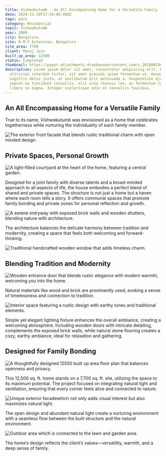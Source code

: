```yaml
---
title: Vishwakutumb - An All Encompassing Home for a Versatile Family
date: 2024-11-20T17:20:00.000Z
tags: post
category: Residential
topic: Vishwakutumb
year: 2009
city: Bengaluru
site: R M V Extension, Bengaluru
site_area: 7700
client: Manoj Jain
built_up_area: 12500
status: Completed
thumbnail: https://paper-attachments.dropboxusercontent.com/s_26CB88C86AB9D878EECEECDF22768797DB341BF06AA74ECB8105676619FC3AF8_1729162157204_gs+-+jain+-+001.JPG
description: Lorem ipsum dolor sit amet, consectetur adipiscing elit. Nullam
  ultricies interdum tortor, sit amet gravida ipsum fermentum ut. Aenean
  sagittis metus justo, at vestibulum elit malesuada a. Suspendisse dictum,
  sapien eu tincidunt convallis, elit urna rhoncus leo, ac fermentum lorem
  libero in magna. Integer scelerisque odio et convallis faucibus.
---
```

## An All Encompassing Home for a Versatile Family

True to its name, *Vishwakutumb* was envisioned as a home that celebrates togetherness while nurturing the individuality of each family member.

![The exterior front facade that blends rustic traditional charm with open minded design.](https://paper-attachments.dropboxusercontent.com/s_26CB88C86AB9D878EECEECDF22768797DB341BF06AA74ECB8105676619FC3AF8_1729162157204_gs+-+jain+-+001.JPG "sadsada")

## Private Spaces, Personal Growth

![A light-filled courtyard at the heart of the home, featuring a central garden.](https://paper-attachments.dropboxusercontent.com/s_26CB88C86AB9D878EECEECDF22768797DB341BF06AA74ECB8105676619FC3AF8_1729159798807_gs+-+jain+-006.JPG)

Designed for a joint family with diverse talents and a broad-minded approach to all aspects of life, the house embodies a perfect blend of shared and private spaces. The structure is not just a home but a haven where each room tells a story. It offers communal spaces that promote family bonding and private zones for personal reflection and growth.

![A serene entryway with exposed brick walls and wooden shutters, blending nature with architecture.](https://paper-attachments.dropboxusercontent.com/s_26CB88C86AB9D878EECEECDF22768797DB341BF06AA74ECB8105676619FC3AF8_1729160013224_gs+-+jain+-+003.JPG)

The architecture balances the delicate harmony between tradition and modernity, creating a space that feels both welcoming and forward-thinking.

![Traditional handcrafted wooden window that adds timeless charm.](https://paper-attachments.dropboxusercontent.com/s_26CB88C86AB9D878EECEECDF22768797DB341BF06AA74ECB8105676619FC3AF8_1729161011648_gs+-+jain+-+008.JPG)

## Blending Tradition and Modernity

![Wooden entrance door that blends rustic elegance with modern warmth, welcoming you into the home.](https://paper-attachments.dropboxusercontent.com/s_26CB88C86AB9D878EECEECDF22768797DB341BF06AA74ECB8105676619FC3AF8_1729161642551_gs+-+jain+-002.JPG)

Natural materials like wood and brick are prominently used, evoking a sense of timelessness and connection to tradition.

![Interior space featuring a rustic design with earthy tones and traditional elements.](https://paper-attachments.dropboxusercontent.com/s_26CB88C86AB9D878EECEECDF22768797DB341BF06AA74ECB8105676619FC3AF8_1729160252808_gs+-+jain+-+007.JPG)

Simple yet elegant lighting fixture enhances the overall ambiance, creating a welcoming atmosphere. Including wooden doors with intricate detailing, complements the exposed brick walls, while natural stone flooring creates a cozy, earthy ambiance, ideal for relaxation and gathering.

## Designed for Family Bonding

![A thoughtfully designed 12500 built up area floor plan that balances openness and privacy.](https://paper-attachments.dropboxusercontent.com/s_26CB88C86AB9D878EECEECDF22768797DB341BF06AA74ECB8105676619FC3AF8_1729160638861_Screenshot+2024-10-17+155325.png)

This 12,500 sq. ft. home stands on a 7,700 sq. ft. site, utilizing the space to its maximum potential. The project focused on integrating natural light and ventilation, ensuring that every corner feels alive and connected to nature.

![Unique exterior facadewhich not only adds visual interest but also maximizes natural light.](https://paper-attachments.dropboxusercontent.com/s_26CB88C86AB9D878EECEECDF22768797DB341BF06AA74ECB8105676619FC3AF8_1729161941491_gs+-+jain+-+005.JPG)

The open design and abundant natural light create a nurturing environment with a seamless flow between the built structure and the natural environment.

![Outdoor area which is connected to the lawn and garden area.](https://paper-attachments.dropboxusercontent.com/s_26CB88C86AB9D878EECEECDF22768797DB341BF06AA74ECB8105676619FC3AF8_1729161252333_visw_004.JPG)

The home’s design reflects the client’s values—versatility, warmth, and a deep sense of family.
